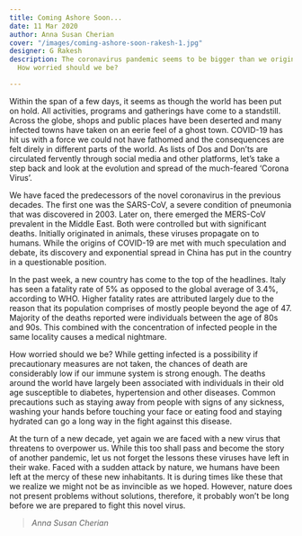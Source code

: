 ```yaml
---
title: Coming Ashore Soon...
date: 11 Mar 2020
author: Anna Susan Cherian
cover: "/images/coming-ashore-soon-rakesh-1.jpg"
designer: G Rakesh
description: The coronavirus pandemic seems to be bigger than we originally thought.
  How worried should we be?

---
```

Within the span of a few days, it seems as though the world has been put on hold. All activities, programs and gatherings have come to a standstill. Across the globe, shops and public places have been deserted and many infected towns have taken on an eerie feel of a ghost town. COVID-19 has hit us with a force we could not have fathomed and the consequences are felt direly in different parts of the world. As lists of Dos and Don’ts are circulated fervently through social media and other platforms, let’s take a step back and look at the evolution and spread of the much-feared ‘Corona Virus’.

We have faced the predecessors of the novel coronavirus in the previous decades. The first one was the SARS-CoV, a severe condition of pneumonia that was discovered in 2003. Later on, there emerged the MERS-CoV prevalent in the Middle East. Both were controlled but with significant deaths. Initially originated in animals, these viruses propagate on to humans. While the origins of COVID-19 are met with much speculation and debate, its discovery and exponential spread in China has put in the country in a questionable position.

In the past week, a new country has come to the top of the headlines. Italy has seen a fatality rate of 5% as opposed to the global average of 3.4%, according to WHO. Higher fatality rates are attributed largely due to the reason that its population comprises of mostly people beyond the age of 47. Majority of the deaths reported were individuals between the age of 80s and 90s. This combined with the concentration of infected people in the same locality causes a medical nightmare.

How worried should we be? While getting infected is a possibility if precautionary measures are not taken, the chances of death are considerably low if our immune system is strong enough. The deaths around the world have largely been associated with individuals in their old age susceptible to diabetes, hypertension and other diseases. Common precautions such as staying away from people with signs of any sickness, washing your hands before touching your face or eating food and staying hydrated can go a long way in the fight against this disease.

At the turn of a new decade, yet again we are faced with a new virus that threatens to overpower us. While this too shall pass and become the story of another pandemic, let us not forget the lessons these viruses have left in their wake. Faced with a sudden attack by nature, we humans have been left at the mercy of these new inhabitants. It is during times like these that we realize we might not be as invincible as we hoped. However, nature does not present problems without solutions, therefore, it probably won’t be long before we are prepared to fight this novel virus.

> _Anna Susan Cherian_